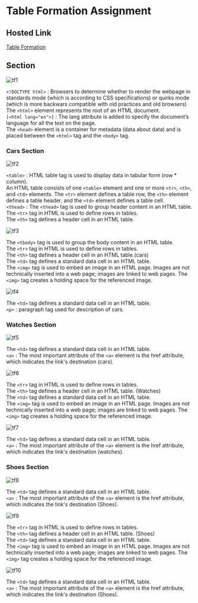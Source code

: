 # Table Formation Assignment

## Hosted Link

[Table Formation](https://ugamraj.github.io/HtmlAssignment/Table%20Formation/)

## Section

![tf1](https://github.com/UgamRaj/HtmlAssignment/assets/124122714/5c4eea6f-2bc9-4a8e-a905-04d336fbb60e)

`<!DOCTYPE html>` : Browsers to determine whether to render the webpage in standards mode (which is according to CSS specifications) or quirks mode (which is more backwars compatible with old practices and old browsers)<br/>
The `<html>` element represents the root of an HTML document.<br/>
`[<html lang="en">]` : The lang attribute is added to specify the document’s language for all the text on the page.<br/>
The `<head>` element is a container for metadata (data about data) and is placed between the `<html>` tag and the `<body>` tag.

### Cars Section

![tf2](https://github.com/UgamRaj/HtmlAssignment/assets/124122714/b94bca15-5aed-4256-b575-f968e2f04e87)

`<table>` : HTML table tag is used to display data in tabular form (row \* column).<br/>
An HTML table consists of one `<table>` element and one or more `<tr>`, `<th>`, and `<td>` elements. The `<tr>` element defines a table row, the `<th>` element defines a table header, and the `<td>` element defines a table cell. <br/>
`<thead>` : The `<thead>` tag is used to group header content in an HTML table. <br/>
The `<tr>` tag in HTML is used to define rows in tables. <br/>
The `<th>` tag defines a header cell in an HTML table.

![tf3](https://github.com/UgamRaj/HtmlAssignment/assets/124122714/a50af46c-83d0-45ac-a1e9-4dc24fc0d494)

The `<tbody>` tag is used to group the body content in an HTML table. <br/>
The `<tr>` tag in HTML is used to define rows in tables. <br/>
The `<th>` tag defines a header cell in an HTML table.(cars) <br/>
The `<td>` tag defines a standard data cell in an HTML table. <br/>
The `<img>` tag is used to embed an image in an HTML page. Images are not technically inserted into a web page; images are linked to web pages. The `<img>` tag creates a holding space for the referenced image.

![tf4](https://github.com/UgamRaj/HtmlAssignment/assets/124122714/08e23cbe-f990-4a9c-9631-494f7edab9ef)

The `<td>` tag defines a standard data cell in an HTML table. <br/>
`<p>` : paragraph tag used for description of cars.

### Watches Section

![tf5](https://github.com/UgamRaj/HtmlAssignment/assets/124122714/eb2abb82-2f40-491a-b978-81778b6e8e73)

The `<td>` tag defines a standard data cell in an HTML table. <br/>
`<a>` : The most important attribute of the `<a>` element is the href attribute, which indicates the link's destination (cars).

![tf6](https://github.com/UgamRaj/HtmlAssignment/assets/124122714/22150902-cf36-4865-a678-eb2766333ef9)

The `<tr>` tag in HTML is used to define rows in tables. <br/>
The `<th>` tag defines a header cell in an HTML table. (Watches) <br/>
The `<td>` tag defines a standard data cell in an HTML table. <br/>
The `<img>` tag is used to embed an image in an HTML page. Images are not technically inserted into a web page; images are linked to web pages. The `<img>` tag creates a holding space for the referenced image.

![tf7](https://github.com/UgamRaj/HtmlAssignment/assets/124122714/669c5188-9251-4395-9680-3b3135ce2ed0)

The `<td>` tag defines a standard data cell in an HTML table. <br/>
`<a>` : The most important attribute of the `<a>` element is the href attribute, which indicates the link's destination (watches).

### Shoes Section

![tf8](https://github.com/UgamRaj/HtmlAssignment/assets/124122714/3b13540a-9d1d-4e76-9a5a-5f71d2cd39c1)

The `<td>` tag defines a standard data cell in an HTML table. <br/>
`<a>` : The most important attribute of the `<a>` element is the href attribute, which indicates the link's destination (Shoes). <br/>

![tf9](https://github.com/UgamRaj/HtmlAssignment/assets/124122714/808a68cf-d829-42eb-a897-08993fb2d671)

The `<tr>` tag in HTML is used to define rows in tables. <br/>
The `<th>` tag defines a header cell in an HTML table. (Shoes) <br/>
The `<td>` tag defines a standard data cell in an HTML table. <br/>
The `<img>` tag is used to embed an image in an HTML page. Images are not technically inserted into a web page; images are linked to web pages. The `<img>` tag creates a holding space for the referenced image.

![tf10](https://github.com/UgamRaj/HtmlAssignment/assets/124122714/b73d05ae-2f2b-4fe5-b085-ede2f500f057)

The `<td>` tag defines a standard data cell in an HTML table. <br/>
`<a>` : The most important attribute of the `<a>` element is the href attribute, which indicates the link's destination (Shoes).
